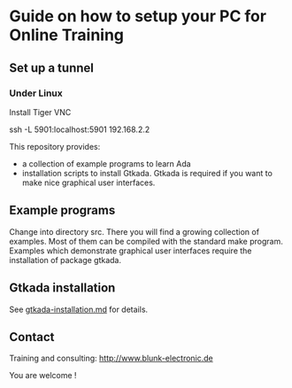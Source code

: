 # Guide on how to setup your PC for Online Training

## Set up a tunnel

### Under Linux

Install Tiger VNC

ssh -L 5901:localhost:5901 192.168.2.2


This repository provides:
- a collection of example programs to learn Ada
- installation scripts to install Gtkada. Gtkada is required if you want to make nice graphical user interfaces.

## Example programs
Change into directory src. There you will find a growing collection of examples. Most of them can be compiled
with the standard make program. Examples which demonstrate graphical user interfaces require the installation
of package gtkada.

## Gtkada installation
See [gtkada-installation.md](gtkada-installation.md) for details.

## Contact
Training and consulting: <http://www.blunk-electronic.de>

You are welcome !





